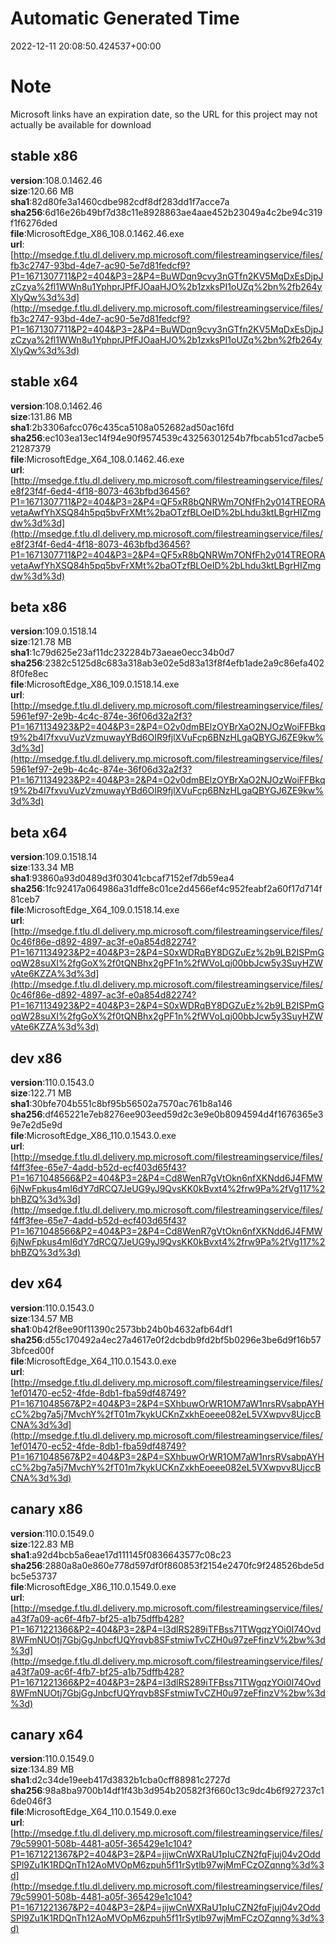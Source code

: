 # Automatic Generated Time
2022-12-11 20:08:50.424537+00:00

# Note
Microsoft links have an expiration date, so the URL for this project may not actually be available for download

## stable x86
**version**:108.0.1462.46  
**size**:120.66 MB  
**sha1**:82d80fe3a1460cdbe982cdf8df283dd1f7acce7a  
**sha256**:6d16e26b49bf7d38c11e8928863ae4aae452b23049a4c2be94c319f1f6276ded  
**file**:MicrosoftEdge_X86_108.0.1462.46.exe  
**url**:[http://msedge.f.tlu.dl.delivery.mp.microsoft.com/filestreamingservice/files/fb3c2747-93bd-4de7-ac90-5e7d81fedcf9?P1=1671307711&P2=404&P3=2&P4=BuWDqn9cvy3nGTfn2KV5MqDxEsDjpJzCzya%2fl1WWn8u1YphprJPfFJOaaHJO%2b1zxksPI1oUZq%2bn%2fb264yXlyQw%3d%3d](http://msedge.f.tlu.dl.delivery.mp.microsoft.com/filestreamingservice/files/fb3c2747-93bd-4de7-ac90-5e7d81fedcf9?P1=1671307711&P2=404&P3=2&P4=BuWDqn9cvy3nGTfn2KV5MqDxEsDjpJzCzya%2fl1WWn8u1YphprJPfFJOaaHJO%2b1zxksPI1oUZq%2bn%2fb264yXlyQw%3d%3d)  

## stable x64
**version**:108.0.1462.46  
**size**:131.86 MB  
**sha1**:2b3306afcc076c435ca5108a052682ad50ac16fd  
**sha256**:ec103ea13ec14f94e90f9574539c43256301254b7fbcab51cd7acbe521287379  
**file**:MicrosoftEdge_X64_108.0.1462.46.exe  
**url**:[http://msedge.f.tlu.dl.delivery.mp.microsoft.com/filestreamingservice/files/e8f23f4f-6ed4-4f18-8073-463bfbd36456?P1=1671307711&P2=404&P3=2&P4=QF5xR8bQNRWm7ONfFh2y014TREORAvetaAwfYhXSQ84h5pq5bvFrXMt%2baOTzfBLOeID%2bLhdu3ktLBgrHIZmgdw%3d%3d](http://msedge.f.tlu.dl.delivery.mp.microsoft.com/filestreamingservice/files/e8f23f4f-6ed4-4f18-8073-463bfbd36456?P1=1671307711&P2=404&P3=2&P4=QF5xR8bQNRWm7ONfFh2y014TREORAvetaAwfYhXSQ84h5pq5bvFrXMt%2baOTzfBLOeID%2bLhdu3ktLBgrHIZmgdw%3d%3d)  

## beta x86
**version**:109.0.1518.14  
**size**:121.78 MB  
**sha1**:1c79d625e23af11dc232284b73aeae0ecc34b0d7  
**sha256**:2382c5125d8c683a318ab3e02e5d83a13f8f4efb1ade2a9c86efa4028f0fe8ec  
**file**:MicrosoftEdge_X86_109.0.1518.14.exe  
**url**:[http://msedge.f.tlu.dl.delivery.mp.microsoft.com/filestreamingservice/files/5961ef97-2e9b-4c4c-874e-36f06d32a2f3?P1=1671134923&P2=404&P3=2&P4=O2v0dmBElzOYBrXaO2NJOzWoiFFBkqt9%2b4l7fxvuVuzVzmuwayYBd6OIR9fjlXVuFcp6BNzHLgaQBYGJ6ZE9kw%3d%3d](http://msedge.f.tlu.dl.delivery.mp.microsoft.com/filestreamingservice/files/5961ef97-2e9b-4c4c-874e-36f06d32a2f3?P1=1671134923&P2=404&P3=2&P4=O2v0dmBElzOYBrXaO2NJOzWoiFFBkqt9%2b4l7fxvuVuzVzmuwayYBd6OIR9fjlXVuFcp6BNzHLgaQBYGJ6ZE9kw%3d%3d)  

## beta x64
**version**:109.0.1518.14  
**size**:133.34 MB  
**sha1**:93860a93d0489d3f03041cbcaf7152ef7db59ea4  
**sha256**:1fc92417a064986a31dffe8c01ce2d4566ef4c952feabf2a60f17d714f81ceb7  
**file**:MicrosoftEdge_X64_109.0.1518.14.exe  
**url**:[http://msedge.f.tlu.dl.delivery.mp.microsoft.com/filestreamingservice/files/0c46f86e-d892-4897-ac3f-e0a854d82274?P1=1671134923&P2=404&P3=2&P4=S0xWDRqBY8DGZuEz%2b9LB2ISPmGoqW28suXI%2fgGoX%2f0tQNBhx2gPF1n%2fWVoLqj00bbJcw5y3SuyHZWvAte6KZZA%3d%3d](http://msedge.f.tlu.dl.delivery.mp.microsoft.com/filestreamingservice/files/0c46f86e-d892-4897-ac3f-e0a854d82274?P1=1671134923&P2=404&P3=2&P4=S0xWDRqBY8DGZuEz%2b9LB2ISPmGoqW28suXI%2fgGoX%2f0tQNBhx2gPF1n%2fWVoLqj00bbJcw5y3SuyHZWvAte6KZZA%3d%3d)  

## dev x86
**version**:110.0.1543.0  
**size**:122.71 MB  
**sha1**:30bfe704b551c8bf95b56502a7570ac761b8a146  
**sha256**:df465221e7eb8276ee903eed59d2c3e9e0b8094594d4f1676365e39e7e2d5e9d  
**file**:MicrosoftEdge_X86_110.0.1543.0.exe  
**url**:[http://msedge.f.tlu.dl.delivery.mp.microsoft.com/filestreamingservice/files/f4ff3fee-65e7-4add-b52d-ecf403d65f43?P1=1671048566&P2=404&P3=2&P4=Cd8WenR7gVtOkn6nfXKNdd6J4FMW6jNwFpkus4mI6dY7dRCQ7JeUG9yJ9QvsKK0kBvxt4%2frw9Pa%2fVg117%2bhBZQ%3d%3d](http://msedge.f.tlu.dl.delivery.mp.microsoft.com/filestreamingservice/files/f4ff3fee-65e7-4add-b52d-ecf403d65f43?P1=1671048566&P2=404&P3=2&P4=Cd8WenR7gVtOkn6nfXKNdd6J4FMW6jNwFpkus4mI6dY7dRCQ7JeUG9yJ9QvsKK0kBvxt4%2frw9Pa%2fVg117%2bhBZQ%3d%3d)  

## dev x64
**version**:110.0.1543.0  
**size**:134.57 MB  
**sha1**:0b42f8ee90f11390c2573bb24b0b4632afb64df1  
**sha256**:d55c170492a4ec27a4617e0f2dcbdb9fd2bf5b0296e3be6d9f16b573bfced00f  
**file**:MicrosoftEdge_X64_110.0.1543.0.exe  
**url**:[http://msedge.f.tlu.dl.delivery.mp.microsoft.com/filestreamingservice/files/1ef01470-ec52-4fde-8db1-fba59df48749?P1=1671048567&P2=404&P3=2&P4=SXhbuwOrWR1OM7aW1nrsRVsabpAYHcC%2bg7a5j7MvchY%2fT01m7kykUCKnZxkhEoeee082eL5VXwpvv8UjccBCNA%3d%3d](http://msedge.f.tlu.dl.delivery.mp.microsoft.com/filestreamingservice/files/1ef01470-ec52-4fde-8db1-fba59df48749?P1=1671048567&P2=404&P3=2&P4=SXhbuwOrWR1OM7aW1nrsRVsabpAYHcC%2bg7a5j7MvchY%2fT01m7kykUCKnZxkhEoeee082eL5VXwpvv8UjccBCNA%3d%3d)  

## canary x86
**version**:110.0.1549.0  
**size**:122.83 MB  
**sha1**:a92d4bcb5a6eae17d111145f0836643577c08c23  
**sha256**:2880a8a0e860e778d597df0f860853f2154e2470fc9f248526bde5dbc5e53737  
**file**:MicrosoftEdge_X86_110.0.1549.0.exe  
**url**:[http://msedge.f.tlu.dl.delivery.mp.microsoft.com/filestreamingservice/files/a43f7a09-ac6f-4fb7-bf25-a1b75dffb428?P1=1671221366&P2=404&P3=2&P4=I3dlRS289iTFBss71TWgqzYOi0I74Ovd8WFmNUOtj7GbjGgJnbcfUQYrqvb8SFstmiwTvCZH0u97zeFfinzV%2bw%3d%3d](http://msedge.f.tlu.dl.delivery.mp.microsoft.com/filestreamingservice/files/a43f7a09-ac6f-4fb7-bf25-a1b75dffb428?P1=1671221366&P2=404&P3=2&P4=I3dlRS289iTFBss71TWgqzYOi0I74Ovd8WFmNUOtj7GbjGgJnbcfUQYrqvb8SFstmiwTvCZH0u97zeFfinzV%2bw%3d%3d)  

## canary x64
**version**:110.0.1549.0  
**size**:134.89 MB  
**sha1**:d2c34de19eeb417d3832b1cba0cff88981c2727d  
**sha256**:98a8ba9700b14df1f43b3d954b20582f3f660c13c9dc4b6f927237c16de046f3  
**file**:MicrosoftEdge_X64_110.0.1549.0.exe  
**url**:[http://msedge.f.tlu.dl.delivery.mp.microsoft.com/filestreamingservice/files/79c59901-508b-4481-a05f-365429e1c104?P1=1671221367&P2=404&P3=2&P4=jijwCnWXRaU1pIuCZN2fqFjuj04v2OddSPl9Zu1K1RDQnTh12AoMVOpM6zpuh5f11rSytlb97wjMmFCzOZqnng%3d%3d](http://msedge.f.tlu.dl.delivery.mp.microsoft.com/filestreamingservice/files/79c59901-508b-4481-a05f-365429e1c104?P1=1671221367&P2=404&P3=2&P4=jijwCnWXRaU1pIuCZN2fqFjuj04v2OddSPl9Zu1K1RDQnTh12AoMVOpM6zpuh5f11rSytlb97wjMmFCzOZqnng%3d%3d)  

